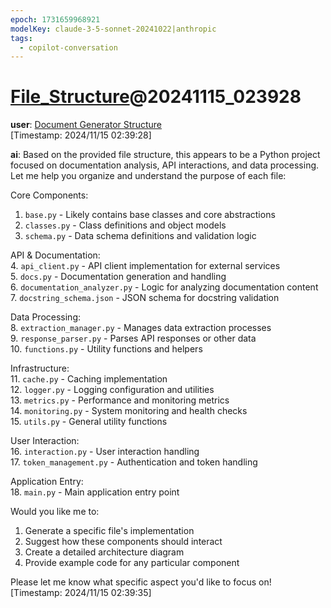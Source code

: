 ```yaml
---
epoch: 1731659968921
modelKey: claude-3-5-sonnet-20241022|anthropic
tags:
  - copilot-conversation
---
```


# [File_Structure](File_Structure.md)@20241115_023928

**user**: [Document Generator Structure](./Document%20Generator%20Structure.md)  
[Timestamp: 2024/11/15 02:39:28]

**ai**: Based on the provided file structure, this appears to be a Python project focused on documentation analysis, API interactions, and data processing. Let me help you organize and understand the purpose of each file:

Core Components:
1. `base.py` - Likely contains base classes and core abstractions
2. `classes.py` - Class definitions and object models
3. `schema.py` - Data schema definitions and validation logic

API & Documentation:  
4. `api_client.py` - API client implementation for external services  
5. `docs.py` - Documentation generation and handling  
6. `documentation_analyzer.py` - Logic for analyzing documentation content  
7. `docstring_schema.json` - JSON schema for docstring validation

Data Processing:  
8. `extraction_manager.py` - Manages data extraction processes  
9. `response_parser.py` - Parses API responses or other data  
10. `functions.py` - Utility functions and helpers

Infrastructure:  
11. `cache.py` - Caching implementation  
12. `logger.py` - Logging configuration and utilities  
13. `metrics.py` - Performance and monitoring metrics  
14. `monitoring.py` - System monitoring and health checks  
15. `utils.py` - General utility functions

User Interaction:  
16. `interaction.py` - User interaction handling  
17. `token_management.py` - Authentication and token handling

Application Entry:  
18. `main.py` - Main application entry point

Would you like me to:
1. Generate a specific file's implementation
2. Suggest how these components should interact
3. Create a detailed architecture diagram
4. Provide example code for any particular component

Please let me know what specific aspect you'd like to focus on!  
[Timestamp: 2024/11/15 02:39:35]
